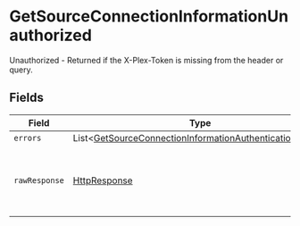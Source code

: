 # GetSourceConnectionInformationUnauthorized

Unauthorized - Returned if the X-Plex-Token is missing from the header or query.


## Fields

| Field                                                                                                                                 | Type                                                                                                                                  | Required                                                                                                                              | Description                                                                                                                           |
| ------------------------------------------------------------------------------------------------------------------------------------- | ------------------------------------------------------------------------------------------------------------------------------------- | ------------------------------------------------------------------------------------------------------------------------------------- | ------------------------------------------------------------------------------------------------------------------------------------- |
| `errors`                                                                                                                              | List<[GetSourceConnectionInformationAuthenticationErrors](../../models/errors/GetSourceConnectionInformationAuthenticationErrors.md)> | :heavy_minus_sign:                                                                                                                    | N/A                                                                                                                                   |
| `rawResponse`                                                                                                                         | [HttpResponse<InputStream>](https://docs.oracle.com/en/java/javase/11/docs/api/java.net.http/java/net/http/HttpResponse.html)         | :heavy_minus_sign:                                                                                                                    | Raw HTTP response; suitable for custom response parsing                                                                               |